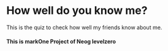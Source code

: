 # How well do you know me?

This is the quiz to check how well my friends know about me.

#### This is markOne Project of Neog levelzero  ####